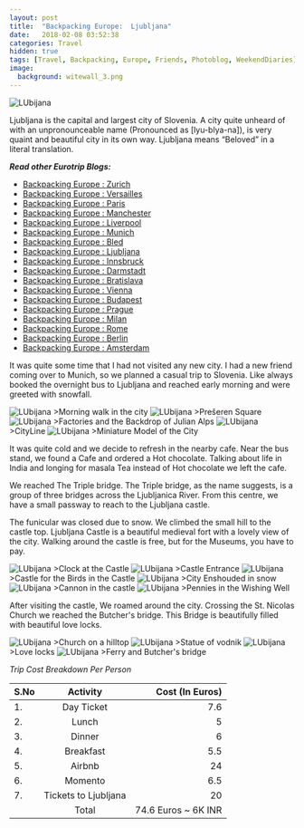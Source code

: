 ```yaml
---
layout: post
title:  "Backpacking Europe:  Ljubljana"
date:   2018-02-08 03:52:38
categories: Travel
hidden: true
tags: [Travel, Backpacking, Europe, Friends, Photoblog, WeekendDiaries]
image:
  background: witewall_3.png
---
```

 
<img src="https://i.imgur.com/XiEf3sY.jpg" alt="LUbijana">

Ljubljana is the capital and largest city of Slovenia. A city quite unheard of with an unpronounceable name (Pronounced as [lyu-blya-na]), is very quaint and beautiful city in its own way. Ljubljana means “Beloved” in a literal translation.

**_Read other Eurotrip Blogs:_**

+ <a href="http://yogeshpandey.in/travel/Backpacking-Europe-zurich/">Backpacking Europe : Zurich</a>
+ <a href="http://yogeshpandey.in/travel/Backpacking-Europe-versailles/">Backpacking Europe : Versailles</a>
+ <a href="http://yogeshpandey.in/travel/Backpacking-Europe-Paris/">Backpacking Europe : Paris</a>
+ <a href="http://yogeshpandey.in/travel/Backpacking-Europe-Manchester/">Backpacking Europe : Manchester</a>
+ <a href="http://yogeshpandey.in/travel/Backpacking-Europe-Liverpool">Backpacking Europe : Liverpool</a>
+ <a href="http://yogeshpandey.in/travel/Backpacking-Europe-Munich/">Backpacking Europe : Munich</a>
+ <a href="http://yogeshpandey.in/travel/Backpacking-Europe-bled/">Backpacking Europe : Bled</a>
+ <a href="http://yogeshpandey.in/travel/Backpacking-Europe-Ljubljana/">Backpacking Europe : Ljubljana</a>
+ <a href="http://yogeshpandey.in/travel/Backpacking-Europe-Innsbruck/">Backpacking Europe : Innsbruck</a>
+ <a href="http://yogeshpandey.in/travel/Backpacking-Europe-Dramstadt/">Backpacking Europe : Darmstadt</a>
+ <a href="http://yogeshpandey.in/travel/Backpacking-Europe-Bratislava/">Backpacking Europe : Bratislava</a>
+ <a href="http://yogeshpandey.in/travel/Backpacking-Europe-Vienna/">Backpacking Europe : Vienna</a>
+ <a href="http://yogeshpandey.in/travel/Backpacking-Europe-Budapest/">Backpacking Europe : Budapest</a>
+ <a href="http://yogeshpandey.in/travel/Backpacking-Europe-Prague/">Backpacking Europe : Prague</a>
+ <a href="http://yogeshpandey.in/travel/Backpacking-Europe-Milan/">Backpacking Europe : Milan</a>
+ <a href="http://yogeshpandey.in/travel/Backpacking-Europe-ROME/">Backpacking Europe :  Rome</a>
+ <a href="http://yogeshpandey.in/travel/Backpacking-Europe-Berlin/">Backpacking Europe : Berlin</a>
+ <a href="http://yogeshpandey.in/travel/Backpacking-Europe-Amsterdam/">Backpacking Europe : Amsterdam</a>


It was quite some time that I had not visited any new city. I had a new friend coming over to Munich, so we planned a casual trip to Slovenia. Like always booked the overnight bus to Ljubljana and reached early morning and were greeted with snowfall.

<img src="https://i.imgur.com/qVyMwYn.jpg" alt="LUbijana">
>Morning walk in the city

<img src="https://i.imgur.com/kkmSfK0.jpg" alt="LUbijana">
>Prešeren Square

<img src="https://i.imgur.com/QRaqW6N.jpg" alt="LUbijana">
>Factories and the Backdrop of Julian Alps

<img src="https://i.imgur.com/7hlYt6u.jpg" alt="LUbijana">
>CityLine

<img src="https://i.imgur.com/T3zjCid.jpg" alt="LUbijana">
>Miniature Model of the City

It was quite cold and we decide to refresh in the nearby cafe. Near the bus stand, we found a Cafe and ordered a Hot chocolate. Talking about life in India and longing for masala Tea instead of Hot chocolate we left the cafe.

We reached The Triple bridge. The Triple bridge, as the name suggests, is a group of three bridges across the Ljubljanica River. From this centre, we have a small passway to reach to the Ljubljana castle.

The funicular was closed due to snow. We climbed the small hill to the castle top. Ljubljana Castle is a beautiful medieval fort with a lovely view of the city. Walking around the castle is free, but for the Museums, you have to pay.  


<img src="https://i.imgur.com/BtxwkIN.jpg" alt="LUbijana">
>Clock at the Castle

<img src="https://i.imgur.com/8uTnCWe.jpg" alt="LUbijana">
>Castle Entrance

<img src="https://i.imgur.com/4rBXdYC.jpg" alt="LUbijana">
>Castle for the Birds in the Castle

<img src="https://i.imgur.com/YDNKonf.jpg" alt="LUbijana">
>City Enshouded in snow

<img src="https://i.imgur.com/r1VkBtq.jpg" alt="LUbijana">
>Cannon in the castle

<img src="https://i.imgur.com/KxmouEO.jpg" alt="LUbijana">
>Pennies in the Wishing Well

After visiting the castle, We roamed around the city. Crossing the St. Nicolas Church we reached the Butcher's bridge. This Bridge is beautifully filled with beautiful love locks.

<img src="https://i.imgur.com/AhLZv9z.jpg" alt="LUbijana">
>Church on a hilltop

<img src="https://i.imgur.com/eni8AFb.jpg" alt="LUbijana">
>Statue of vodnik

<img src="https://i.imgur.com/yoDitgB.jpg" alt="LUbijana">
>Love locks

<img src="https://i.imgur.com/YgDEZ5f.jpg" alt="LUbijana">
>Ferry and Butcher's bridge


*Trip Cost Breakdown Per Person*

| S.No | Activity|Cost (In Euros) |
|:----------|:----------:|-:|
| 1.      | Day Ticket      |7.6|
| 2.      | Lunch      |5|
| 3.      | Dinner      |6|
| 4.      | Breakfast      |5.5|
| 5.     | Airbnb     |24|
| 6.      | Momento      |6.5|
| 7.      | Tickets to Ljubljana      |20|
||Total|74.6 Euros ~ 6K INR|

